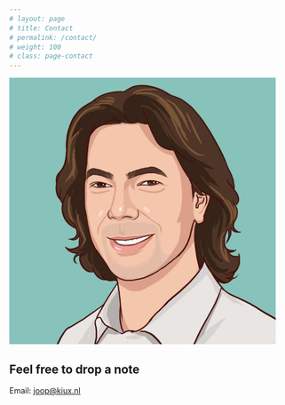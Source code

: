 ```yaml
---
# layout: page
# title: Contact
# permalink: /contact/
# weight: 100
# class: page-contact
---
```


<img class="col one right" src="/img/joop-laan.jpg">

<h2>Feel free to drop a note</h2>


<p>Email: <a href="mailto:joop@kiux.nl">joop@kiux.nl</a></p>





